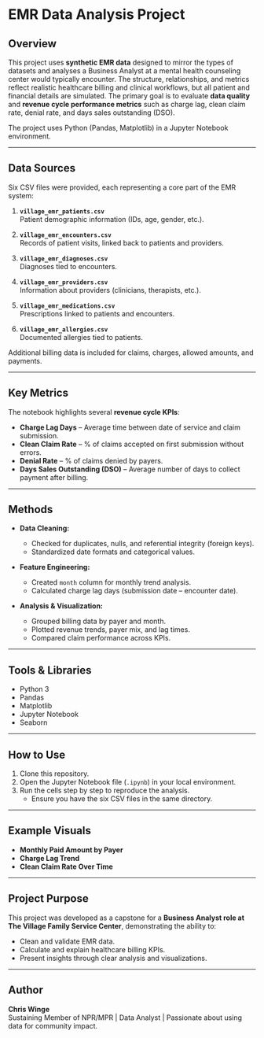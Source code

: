 # EMR Data Analysis Project

## Overview
This project uses **synthetic EMR data** designed to mirror the types of datasets and analyses a Business Analyst at a mental health counseling center would typically encounter. The structure, relationships, and metrics reflect realistic healthcare billing and clinical workflows, but all patient and financial details are simulated. 
The primary goal is to evaluate **data quality** and **revenue cycle performance metrics** such as charge lag, clean claim rate, denial rate, and days sales outstanding (DSO).  

The project uses Python (Pandas, Matplotlib) in a Jupyter Notebook environment.  

---

## Data Sources
Six CSV files were provided, each representing a core part of the EMR system:

1. **`village_emr_patients.csv`**  
   Patient demographic information (IDs, age, gender, etc.).  

2. **`village_emr_encounters.csv`**  
   Records of patient visits, linked back to patients and providers.  

3. **`village_emr_diagnoses.csv`**  
   Diagnoses tied to encounters.  

4. **`village_emr_providers.csv`**  
   Information about providers (clinicians, therapists, etc.).  

5. **`village_emr_medications.csv`**  
   Prescriptions linked to patients and encounters.  

6. **`village_emr_allergies.csv`**  
   Documented allergies tied to patients.  

Additional billing data is included for claims, charges, allowed amounts, and payments.  

---

## Key Metrics
The notebook highlights several **revenue cycle KPIs**:

- **Charge Lag Days** – Average time between date of service and claim submission.  
- **Clean Claim Rate** – % of claims accepted on first submission without errors.  
- **Denial Rate** – % of claims denied by payers.  
- **Days Sales Outstanding (DSO)** – Average number of days to collect payment after billing.  

---

## Methods
- **Data Cleaning:**  
  - Checked for duplicates, nulls, and referential integrity (foreign keys).  
  - Standardized date formats and categorical values.  

- **Feature Engineering:**  
  - Created `month` column for monthly trend analysis.  
  - Calculated charge lag days (submission date – encounter date).  

- **Analysis & Visualization:**  
  - Grouped billing data by payer and month.  
  - Plotted revenue trends, payer mix, and lag times.  
  - Compared claim performance across KPIs.  

---

## Tools & Libraries
- Python 3  
- Pandas  
- Matplotlib  
- Jupyter Notebook  
- Seaborn

---

## How to Use
1. Clone this repository.  
2. Open the Jupyter Notebook file (`.ipynb`) in your local environment.  
3. Run the cells step by step to reproduce the analysis.  
   - Ensure you have the six CSV files in the same directory.  

---

## Example Visuals
- **Monthly Paid Amount by Payer**  
- **Charge Lag Trend**  
- **Clean Claim Rate Over Time**  

---

## Project Purpose
This project was developed as a capstone for a **Business Analyst role at The Village Family Service Center**, demonstrating the ability to:  
- Clean and validate EMR data.  
- Calculate and explain healthcare billing KPIs.  
- Present insights through clear analysis and visualizations.  

---

## Author
**Chris Winge**  
Sustaining Member of NPR/MPR | Data Analyst | Passionate about using data for community impact.  
